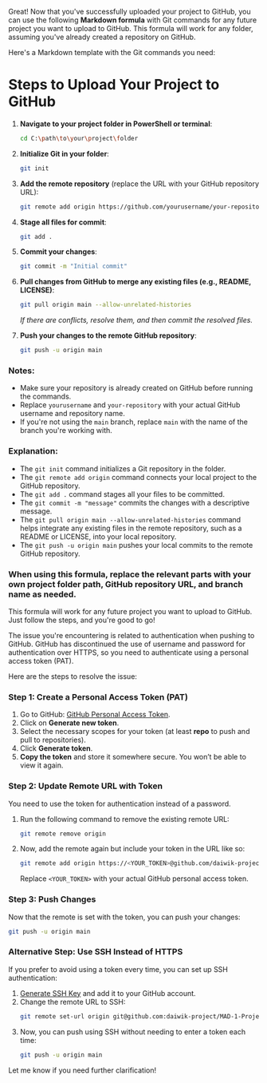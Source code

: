 Great! Now that you've successfully uploaded your project to GitHub, you can use the following **Markdown formula** with Git commands for any future project you want to upload to GitHub. This formula will work for any folder, assuming you've already created a repository on GitHub.

Here's a Markdown template with the Git commands you need:


# Steps to Upload Your Project to GitHub

1. **Navigate to your project folder in PowerShell or terminal**:
   ```bash
   cd C:\path\to\your\project\folder


2. **Initialize Git in your folder**:
   ```bash
   git init
   ```

3. **Add the remote repository** (replace the URL with your GitHub repository URL):
   ```bash
   git remote add origin https://github.com/yourusername/your-repository.git
   ```

4. **Stage all files for commit**:
   ```bash
   git add .
   ```

5. **Commit your changes**:
   ```bash
   git commit -m "Initial commit"
   ```

6. **Pull changes from GitHub to merge any existing files (e.g., README, LICENSE)**:
   ```bash
   git pull origin main --allow-unrelated-histories
   ```

   *If there are conflicts, resolve them, and then commit the resolved files.*

7. **Push your changes to the remote GitHub repository**:
   ```bash
   git push -u origin main
   ```



### Notes:
- Make sure your repository is already created on GitHub before running the commands.
- Replace `yourusername` and `your-repository` with your actual GitHub username and repository name.
- If you're not using the `main` branch, replace `main` with the name of the branch you're working with.


### Explanation:
- The `git init` command initializes a Git repository in the folder.
- The `git remote add origin` command connects your local project to the GitHub repository.
- The `git add .` command stages all your files to be committed.
- The `git commit -m "message"` commits the changes with a descriptive message.
- The `git pull origin main --allow-unrelated-histories` command helps integrate any existing files in the remote repository, such as a README or LICENSE, into your local repository.
- The `git push -u origin main` pushes your local commits to the remote GitHub repository.

### When using this formula, replace the relevant parts with your own project folder path, GitHub repository URL, and branch name as needed.

This formula will work for any future project you want to upload to GitHub. Just follow the steps, and you're good to go!



The issue you're encountering is related to authentication when pushing to GitHub. GitHub has discontinued the use of username and password for authentication over HTTPS, so you need to authenticate using a personal access token (PAT).

Here are the steps to resolve the issue:

### Step 1: Create a Personal Access Token (PAT)
1. Go to GitHub: [GitHub Personal Access Token](https://github.com/settings/tokens).
2. Click on **Generate new token**.
3. Select the necessary scopes for your token (at least **repo** to push and pull to repositories).
4. Click **Generate token**.
5. **Copy the token** and store it somewhere secure. You won’t be able to view it again.

### Step 2: Update Remote URL with Token
You need to use the token for authentication instead of a password.

1. Run the following command to remove the existing remote URL:
   ```bash
   git remote remove origin
   ```

2. Now, add the remote again but include your token in the URL like so:
   ```bash
   git remote add origin https://<YOUR_TOKEN>@github.com/daiwik-project/MAD-1-Project.git
   ```

   Replace `<YOUR_TOKEN>` with your actual GitHub personal access token.

### Step 3: Push Changes
Now that the remote is set with the token, you can push your changes:
```bash
git push -u origin main
```

### Alternative Step: Use SSH Instead of HTTPS
If you prefer to avoid using a token every time, you can set up SSH authentication:
1. [Generate SSH Key](https://docs.github.com/en/github/authenticating-to-github/connecting-to-github-with-ssh) and add it to your GitHub account.
2. Change the remote URL to SSH:
   ```bash
   git remote set-url origin git@github.com:daiwik-project/MAD-1-Project.git
   ```
3. Now, you can push using SSH without needing to enter a token each time:
   ```bash
   git push -u origin main
   ```

Let me know if you need further clarification!
